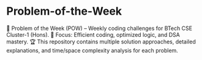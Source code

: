 # Problem-of-the-Week
📌 Problem of the Week (POW) – Weekly coding challenges for BTech CSE Cluster-1 (Hons). 🚀 Focus: Efficient coding, optimized logic, and DSA mastery. 🏆 This repository contains multiple solution approaches, detailed explanations, and time/space complexity analysis for each problem.
